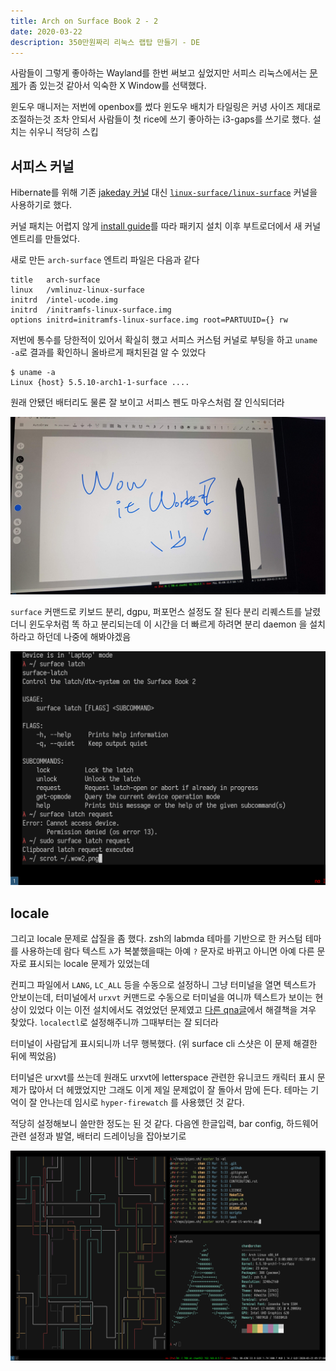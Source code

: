 ```yaml
---
title: Arch on Surface Book 2 - 2
date: 2020-03-22
description: 350만원짜리 리눅스 랩탑 만들기 - DE
---
```


사람들이 그렇게 좋아하는 Wayland를 한번 써보고 싶었지만 서피스 리눅스에서는 [문제](https://github.com/jakeday/linux-surface/issues/389)가 좀 있는것 같아서 익숙한 X Window를 선택했다.

윈도우 매니저는 저번에 openbox를 썼다 윈도우 배치가 타일링은 커녕 사이즈 제대로 조절하는것 조차 안되서 사람들이 첫 rice에 쓰기 좋아하는 i3-gaps를 쓰기로 했다. 설치는 쉬우니 적당히 스킵

## 서피스 커널

Hibernate를 위해 기존 [jakeday 커널](http://github.com/jakeday/linux-surface) 대신 [`linux-surface/linux-surface`](https://github.com/linux-surface/linux-surface) 커널을 사용하기로 했다.

커널 패치는 어렵지 않게 [install guide](https://github.com/linux-surface/linux-surface/wiki/Installation-and-Setup)를 따라 패키지 설치 이후 부트로더에서 새 커널 엔트리를 만들었다.

새로 만든 `arch-surface` 엔트리 파일은 다음과 같다

```
title   arch-surface
linux   /vmlinuz-linux-surface
initrd  /intel-ucode.img
initrd  /initramfs-linux-surface.img
options initrd=initramfs-linux-surface.img root=PARTUUID={} rw
```

저번에 통수를 당한적이 있어서 확실히 했고 서피스 커스텀 커널로 부팅을 하고 `uname -a`로 결과를 확인하니 올바르게 패치된걸 알 수 있었다

```
$ uname -a
Linux {host} 5.5.10-arch1-1-surface ....
```

원래 안됐던 배터리도 물론 잘 보이고 서피스 펜도 마우스처럼 잘 인식되더라

![surface-pen-on-linux](./surface-pen-on-linux.jpg)

`surface` 커맨드로 키보드 분리, dgpu, 퍼포먼스 설정도 잘 된다
분리 리퀘스트를 날렸더니 윈도우처럼 똑 하고 분리되는데 이 시간을 더 빠르게 하려면 분리 daemon 을 설치하라고 하던데 나중에 해봐야겠음

![surface-latch](./surface-latch.png)

## locale

그리고 locale 문제로 삽질을 좀 했다. zsh의 labmda 테마를 기반으로 한 커스텀 테마를 사용하는데 람다 텍스트 `λ`가 복붙했을때는 아예 `?` 문자로 바뀌고 아니면 아예 다른 문자로 표시되는 locale 문제가 있었는데

컨피그 파일에서 `LANG`, `LC_ALL` 등을 수동으로 설정하니 그냥 터미널을 열면 텍스트가 안보이는데, 터미널에서 `urxvt` 커맨드로 수동으로 터미널을 여니까 텍스트가 보이는 현상이 있었다
이는 이전 설치에서도 겪었었던 문제였고 [다른 qna글](https://superuser.com/questions/509950/why-are-unicode-characters-not-rendering-correctly)에서 해결책을 겨우 찾았다. `localectl`로 설정해주니까 그때부터는 잘 되더라

터미널이 사람답게 표시되니까 너무 행복했다. (위 surface cli 스샷은 이 문제 해결한 뒤에 찍었음)

터미널은 urxvt를 쓰는데 원래도 urxvt에 letterspace 관련한 유니코드 캐릭터 표시 문제가 많아서 더 헤맸었지만 그래도 이게 제일 문제없이 잘 돌아서 맘에 든다. 테마는 기억이 잘 안나는데 임시로 `hyper-firewatch` 를 사용했던 것 같다.

적당히 설정해보니 쓸만한 정도는 된 것 같다. 다음엔 한글입력, bar config, 하드웨어 관련 설정과 발열, 배터리 드레이닝을 잡아보기로

![terminal](./neofetch.png)